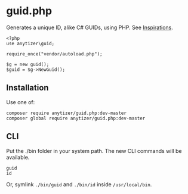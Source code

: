 # guid.php

Generates a unique ID, alike C# GUIDs, using PHP.
See [Inspirations](http://guid.us/GUID/PHP).

    <?php
    use anytizer\guid;
	
	require_once("vendor/autoload.php");

    $g = new guid();
    $guid = $g->NewGuid();


## Installation

Use one of:

	composer require anytizer/guid.php:dev-master
	composer global require anytizer/guid.php:dev-master


## CLI

Put the ./bin folder in your system path. The new CLI commands will be available.

	guid
	id

Or, symlink `./bin/guid` and `./bin/id` inside `/usr/local/bin`.
